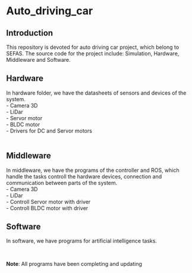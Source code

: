 # Auto_driving_car
## Introduction
This repository is devoted for auto driving car project, which belong to SEFAS.
The source code for the project include: Simulation, Hardware, Middleware and Software.<br>

## Hardware
In hardware folder, we have the datasheets of sensors and devices of the system.<br>
    - Camera 3D <br>
    - LiDar <br>
    - Servor motor <br>
    - BLDC motor <br>
    - Drivers for DC and Servor motors <br>
<br>

## Middleware
In middleware, we have the programs of the controller and ROS, which handle the tasks controll the hardware devices, connection and communication between parts of the system.
<br>
    - Camera 3D <br>
    - LiDar <br>
    - Controll Servor motor with driver <br>
    - Controll BLDC motor with driver <br>
## Software
In software, we have programs for artificial intelligence tasks. <br>

<br>


**Note**: All programs have been completing and updating
